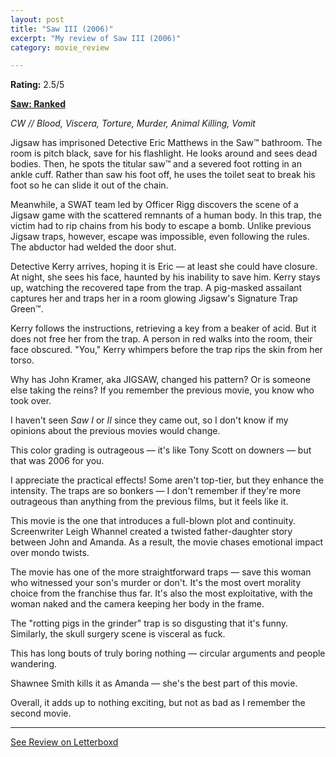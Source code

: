 ```yaml
---
layout: post
title: "Saw III (2006)"
excerpt: "My review of Saw III (2006)"
category: movie_review

---
```


**Rating:** 2.5/5

<b><a href="https://boxd.it/tG7x8">Saw: Ranked</a></b>

<i>CW // Blood, Viscera, Torture, Murder, Animal Killing, Vomit</i>

Jigsaw has imprisoned Detective Eric Matthews in the Saw™️ bathroom. The room is pitch black, save for his flashlight. He looks around and sees dead bodies. Then, he spots the titular saw™️ and a severed foot rotting in an ankle cuff. Rather than saw his foot off, he uses the toilet seat to break his foot so he can slide it out of the chain.

Meanwhile, a SWAT team led by Officer Rigg discovers the scene of a Jigsaw game with the scattered remnants of a human body. In this trap, the victim had to rip chains from his body to escape a bomb. Unlike previous Jigsaw traps, however, escape was impossible, even following the rules. The abductor had welded the door shut.

Detective Kerry arrives, hoping it is Eric — at least she could have closure. At night, she sees his face, haunted by his inability to save him. Kerry stays up, watching the recovered tape from the trap. A pig-masked assailant captures her and traps her in a room glowing Jigsaw's Signature Trap Green™️.

Kerry follows the instructions, retrieving a key from a beaker of acid. But it does not free her from the trap. A person in red walks into the room, their face obscured. "You," Kerry whimpers before the trap rips the skin from her torso.

Why has John Kramer, aka JIGSAW, changed his pattern? Or is someone else taking the reins? If you remember the previous movie, you know who took over.

I haven't seen <i>Saw I</i> or <i>II</i> since they came out, so I don't know if my opinions about the previous movies would change.

This color grading is outrageous — it's like Tony Scott on downers — but that was 2006 for you.

I appreciate the practical effects! Some aren't top-tier, but they enhance the intensity. The traps are so bonkers — I don't remember if they're more outrageous than anything from the previous films, but it feels like it.

This movie is the one that introduces a full-blown plot and continuity. Screenwriter Leigh Whannel created a twisted father-daughter story between John and Amanda. As a result, the movie chases emotional impact over mondo twists.

The movie has one of the more straightforward traps — save this woman who witnessed your son's murder or don't. It's the most overt morality choice from the franchise thus far. It's also the most exploitative, with the woman naked and the camera keeping her body in the frame.

The "rotting pigs in the grinder" trap is so disgusting that it's funny. Similarly, the skull surgery scene is visceral as fuck.

This has long bouts of truly boring nothing — circular arguments and people wandering.

Shawnee Smith kills it as Amanda — she's the best part of this movie.

Overall, it adds up to nothing exciting, but not as bad as I remember the second movie.

<hr>

[See Review on Letterboxd](https://boxd.it/5ZxWd3)
